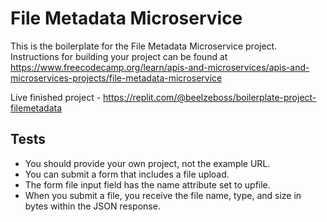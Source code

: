 # File Metadata Microservice

This is the boilerplate for the File Metadata Microservice project. Instructions for building your project can be found at https://www.freecodecamp.org/learn/apis-and-microservices/apis-and-microservices-projects/file-metadata-microservice

Live finished project - https://replit.com/@beelzeboss/boilerplate-project-filemetadata

## Tests

 - You should provide your own project, not the example URL.
 - You can submit a form that includes a file upload.
 - The form file input field has the name attribute set to upfile.
 - When you submit a file, you receive the file name, type, and size in bytes within the JSON response.
